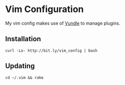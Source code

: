 # Vim Configuration

My vim config makes use of [Vundle](https://github.com/gmarik/vundle) to manage plugins.

## Installation

    curl -Lo- http://bit.ly/vim_config | bash

## Updating

    cd ~/.vim && rake
